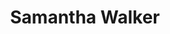 ---
menu: false
title: Samantha Walker
description: Visitor Services & Exhibition Assistant
headshot: "https://iiif.digitalcommonwealth.org/iiif/2/commonwealth:3f463863p/736,6892,514,514/,600/0/default.jpg"
type: person
staff_category: staff
contact:
  - method: Email
    details: swalker@leventhalmap.org
---